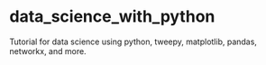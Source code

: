 # data_science_with_python
Tutorial for data science using python, tweepy, matplotlib, pandas, networkx, and more. 
